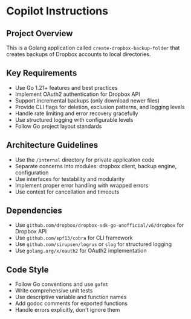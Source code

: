 # Copilot Instructions

<!-- Use this file to provide workspace-specific custom instructions to Copilot. For more details, visit https://code.visualstudio.com/docs/copilot/copilot-customization#_use-a-githubcopilotinstructionsmd-file -->

## Project Overview

This is a Golang application called `create-dropbox-backup-folder` that creates backups of Dropbox accounts to local directories.

## Key Requirements

- Use Go 1.21+ features and best practices
- Implement OAuth2 authentication for Dropbox API
- Support incremental backups (only download newer files)
- Provide CLI flags for deletion, exclusion patterns, and logging levels
- Handle rate limiting and error recovery gracefully
- Use structured logging with configurable levels
- Follow Go project layout standards

## Architecture Guidelines

- Use the `/internal` directory for private application code
- Separate concerns into modules: dropbox client, backup engine, configuration
- Use interfaces for testability and modularity
- Implement proper error handling with wrapped errors
- Use context for cancellation and timeouts

## Dependencies

- Use `github.com/dropbox/dropbox-sdk-go-unofficial/v6/dropbox` for Dropbox API
- Use `github.com/spf13/cobra` for CLI framework
- Use `github.com/sirupsen/logrus` or `slog` for structured logging
- Use `golang.org/x/oauth2` for OAuth2 implementation

## Code Style

- Follow Go conventions and use `gofmt`
- Write comprehensive unit tests
- Use descriptive variable and function names
- Add godoc comments for exported functions
- Handle errors explicitly, don't ignore them

